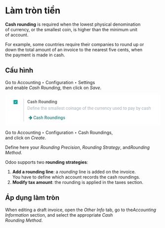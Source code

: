 # Làm tròn tiền

**Cash rounding** is required when the lowest physical denomination\
of currency, or the smallest coin, is higher than the minimum unit\
of account.

For example, some countries require their companies to round up or\
down the total amount of an invoice to the nearest five cents, when\
the payment is made in cash.

## Cấu hình

Go to Accounting ‣ Configuration ‣ Settings\
and enable _Cash Rounding_, then click on _Save_.

![image](../../../../_images/cash_rounding01.png)

Go to Accounting ‣ Configuration ‣ Cash Roundings,\
and click on _Create_.

Define here your _Rounding Precision_, _Rounding Strategy_, an&#x64;_&#x52;ounding Method_.

Odoo supports two **rounding strategies**:

1. **Add a rounding line**: a _rounding_ line is added on the invoice.\
   You have to define which account records the cash roundings.
2. **Modify tax amount**: the rounding is applied in the taxes section.

## Áp dụng làm tròn

When editing a draft invoice, open the _Other Info_ tab, go to th&#x65;_&#x41;ccounting Information_ section, and select the appropriate _Cash_\
_Rounding Method_.
